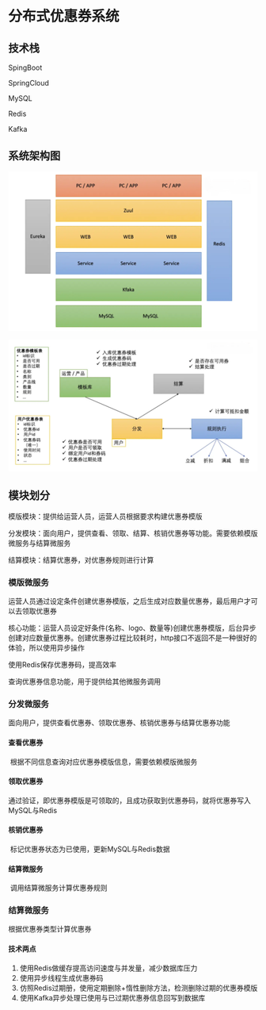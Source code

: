 # 分布式优惠券系统

## 技术栈

SpingBoot<br>

SpringCloud<br>

MySQL<br>

Redis<br>

Kafka<br>

## 系统架构图
![tu1](https://github.com/Rumoers/springcloud-coupon/blob/master/png/coupon1.png)

![tu2](https://github.com/Rumoers/springcloud-coupon/blob/master/png/coupon2.png)
## 模块划分

模版模块：提供给运营人员，运营人员根据要求构建优惠券模版

分发模块：面向用户，提供查看、领取、结算、核销优惠券等功能。需要依赖模版微服务与结算微服务

结算模块：结算优惠券，对优惠券规则进行计算

### 模版微服务

运营人员通过设定条件创建优惠券模版，之后生成对应数量优惠券，最后用户才可以去领取优惠券

核心功能：运营人员设定好条件(名称、logo、数量等)创建优惠券模版，后台异步创建对应数量优惠券。创建优惠券过程比较耗时，http接口不返回不是一种很好的体验，所以使用异步操作

使用Redis保存优惠券码，提高效率

查询优惠券信息功能，用于提供给其他微服务调用

### 分发微服务

面向用户，提供查看优惠券、领取优惠券、核销优惠券与结算优惠券功能

#### 查看优惠券

​	根据不同信息查询对应优惠券模版信息，需要依赖模版微服务

#### 领取优惠券

​	通过验证，即优惠券模版是可领取的，且成功获取到优惠券码，就将优惠券写入MySQL与Redis

#### 核销优惠券

​	标记优惠券状态为已使用，更新MySQL与Redis数据

#### 结算微服务

​	调用结算微服务计算优惠券规则

### 结算微服务

根据优惠券类型计算优惠券



#### 技术两点

1. 使用Redis做缓存提高访问速度与并发量，减少数据库压力
2. 使用异步线程生成优惠券码
3. 仿照Redis过期册，使用定期删除+惰性删除方法，检测删除过期的优惠券模版
4. 使用Kafka异步处理已使用与已过期优惠券信息回写到数据库
